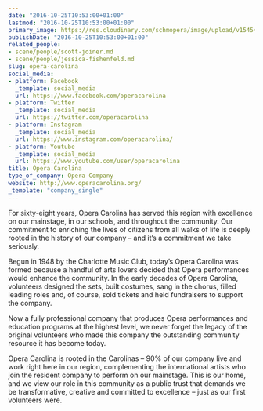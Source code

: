 ```yaml
---
date: "2016-10-25T10:53:00+01:00"
lastmod: "2016-10-25T10:53:00+01:00"
primary_image: https://res.cloudinary.com/schmopera/image/upload/v1545409169/media/webhook-uploads/1477389086110/OC-Logo.jpg.jpg
publishDate: "2016-10-25T10:53:00+01:00"
related_people:
- scene/people/scott-joiner.md
- scene/people/jessica-fishenfeld.md
slug: opera-carolina
social_media:
- platform: Facebook
  _template: social_media
  url: https://www.facebook.com/operacarolina
- platform: Twitter
  _template: social_media
  url: https://twitter.com/operacarolina
- platform: Instagram
  _template: social_media
  url: https://www.instagram.com/operacarolina/
- platform: Youtube
  _template: social_media
  url: https://www.youtube.com/user/operacarolina
title: Opera Carolina
type_of_company: Opera Company
website: http://www.operacarolina.org/
_template: "company_single"
---
```


For sixty-eight years, Opera Carolina has served this region with excellence on our mainstage, in our schools, and throughout the community. Our commitment to enriching the lives of citizens from all walks of life is deeply rooted in the history of our company – and it’s a commitment we take seriously.

Begun in 1948 by the Charlotte Music Club, today’s Opera Carolina was formed because a handful of arts lovers decided that Opera performances would enhance the community. In the early decades of Opera Carolina, volunteers designed the sets, built costumes, sang in the chorus, filled leading roles and, of course, sold tickets and held fundraisers to support the company.

Now a fully professional company that produces Opera performances and education programs at the highest level, we never forget the legacy of the original volunteers who made this company the outstanding community resource it has become today.

Opera Carolina is rooted in the Carolinas – 90% of our company live and work right here in our region, complementing the international artists who join the resident company to perform on our mainstage. This is our home, and we view our role in this community as a public trust that demands we be transformative, creative and committed to excellence – just as our first volunteers were.


